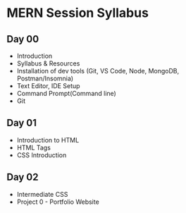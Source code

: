 # MERN Session Syllabus

## Day 00

- Introduction
- Syllabus & Resources
- Installation of dev tools (Git, VS Code, Node, MongoDB, Postman/Insomnia)
- Text Editor, IDE Setup
- Command Prompt(Command line)
- Git


## Day 01

- Introduction to HTML 
- HTML Tags
- CSS Introduction

## Day 02

- Intermediate CSS
- Project 0 - Portfolio Website